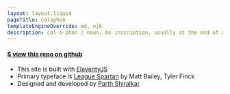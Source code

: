 ```yaml
---
layout: layout.liquid
pageTitle: Colophon
templateEngineOverride: md, njk
description: col⋅o⋅phon | noun. An inscription, usually at the end of a book, giving facts about its publication.
---
```


<div class="colophon">
<h4 class=""><a href="https://github.com/partheus/menu/" target="_blank" >
$ view this repo on github</a></h4>

- This site is built with [EleventyJS](https://11ty.dev)
- Primary typeface is [League Spartan](https://fonts.google.com/specimen/League+Spartan) by Matt Bailey, Tyler Finck
- Designed and developed by [Parth Shiralkar](https://parth.ninja)
</div>
